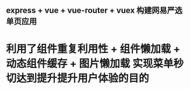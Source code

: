 ## express + vue + vue-router + vuex 构建网易严选单页应用
# 利用了组件重复利用性 + 组件懒加载 + 动态组件缓存 + 图片懒加载 实现菜单秒切达到提升提升用户体验的目的